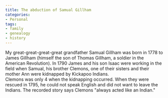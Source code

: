 ```yaml
---
title: The abduction of Samual Gillham
categories:
- Personal
tags:
- family
- genealogy
- history
---
```


My great-great-great-great grandfather Samual Gillham was born in 1778 to James Gillham (himself the son of Thomas Gillham, a soldier in the American Revolution).  In 1790 James and his son Isaac were working in the field when Samual, his brother Clemons, one of their sisters and their mother Ann were kidnapped by Kickapoo Indians.  
Clemons was only 4 when the kidnapping occurred.  When they were rescued in 1795, he could not speak English and did not want to leave the Indians.  The recorded story says Clemons "always acted like an Indian."
